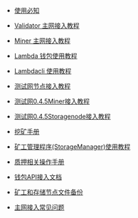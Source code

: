 
- [使用必知](must-known-cn.md)

- [Validator 主网接入教程](./主网接入教程(Validator).md)
- [Miner 主网接入教程](./主网接入流程(Miner).md)
- [Lambda 钱包使用教程](./Lambda钱包使用说明.md)
- [Lambdacli 使用教程](./docs/lambdacli/README.md)
- [测试网节点接入教程](Testnet-Validator-Guide.md)
- [测试网0.4.5Miner接入教程](Testnet0.4.3-Miner-guide.md)
- [测试网0.4.5Storagenode接入教程](./Testnet0.4.3-Storagenode-configure.md)
- [挖矿手册](./lambda-store-v0.2.2-store-and-mining.md)
- [矿工管理程序(StorageManager)使用教程](./StorageManager-Guide.md)
- [质押相关操作手册](./质押相关操作手册.md)
- [钱包API接入文档](./Lambda-Wallet-Interface.md)
- [矿工和存储节点文件备份](./StorageFile-Backup.md)
- [主网接入常见问题](FAQ.md)

